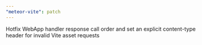 ```yaml
---
"meteor-vite": patch
---
```


Hotfix WebApp handler response call order and set an explicit content-type header for invalid Vite asset requests
